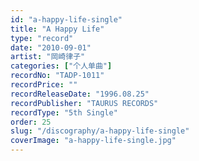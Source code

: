 ```yaml
---
id: "a-happy-life-single"
title: "A Happy Life"
type: "record"
date: "2010-09-01"
artist: "岡崎律子"
categories: ["个人单曲"]
recordNo: "TADP-1011"
recordPrice: ""
recordReleaseDate: "1996.08.25"
recordPublisher: "TAURUS RECORDS"
recordType: "5th Single"
order: 25
slug: "/discography/a-happy-life-single"
coverImage: "a-happy-life-single.jpg"
---
```



